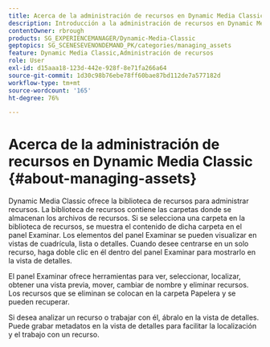 ```yaml
---
title: Acerca de la administración de recursos en Dynamic Media Classic
description: Introducción a la administración de recursos en Dynamic Media Classic
contentOwner: rbrough
products: SG_EXPERIENCEMANAGER/Dynamic-Media-Classic
geptopics: SG_SCENESEVENONDEMAND_PK/categories/managing_assets
feature: Dynamic Media Classic,Administración de recursos
role: User
exl-id: d15aaa18-123d-442e-928f-8e71fa266a64
source-git-commit: 1d30c98b76ebe78ff60bae87bd112de7a577182d
workflow-type: tm+mt
source-wordcount: '165'
ht-degree: 76%

---
```


# Acerca de la administración de recursos en Dynamic Media Classic {#about-managing-assets}

Dynamic Media Classic ofrece la biblioteca de recursos para administrar recursos. La biblioteca de recursos contiene las carpetas donde se almacenan los archivos de recursos. Si se selecciona una carpeta en la biblioteca de recursos, se muestra el contenido de dicha carpeta en el panel Examinar. Los elementos del panel Examinar se pueden visualizar en vistas de cuadrícula, lista o detalles. Cuando desee centrarse en un solo recurso, haga doble clic en él dentro del panel Examinar para mostrarlo en la vista de detalles.

El panel Examinar ofrece herramientas para ver, seleccionar, localizar, obtener una vista previa, mover, cambiar de nombre y eliminar recursos. Los recursos que se eliminan se colocan en la carpeta Papelera y se pueden recuperar.

Si desea analizar un recurso o trabajar con él, ábralo en la vista de detalles. Puede grabar metadatos en la vista de detalles para facilitar la localización y el trabajo con un recurso.
